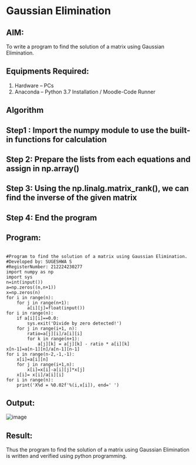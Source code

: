 # Gaussian Elimination

## AIM:
To write a program to find the solution of a matrix using Gaussian Elimination.

## Equipments Required:
1. Hardware – PCs
2. Anaconda – Python 3.7 Installation / Moodle-Code Runner

## Algorithm
## Step1 : Import the numpy module to use the built-in functions for calculation
## Step 2: Prepare the lists from each equations and assign in np.array()
## Step 3: Using the np.linalg.matrix_rank(), we can find the inverse of the given matrix
## Step 4: End the program

## Program:
```

#Program to find the solution of a matrix using Gaussian Elimination.
#Developed by: SUGESHWA S
#RegisterNumber: 212224230277
import numpy as np
import sys
n=int(input())
a=np.zeros((n,n+1))
x=np.zeros(n)
for i in range(n):
    for j in range(n+1):
        a[i][j]=float(input())
for i in range(n):
    if a[i][i]==0.0:
        sys.exit('Divide by zero detected!')
    for j in range(i+1, n):
        ratio=a[j][i]/a[i][i]
        for k in range(n+1):
            a[j][k] = a[j][k] - ratio * a[i][k]
x[n-1]=a[n-1][n]/a[n-1][n-1]
for i in range(n-2,-1,-1):
    x[i]=a[i][n]
    for j in range(i+1,n):
        x[i]=x[i]-a[i][j]*x[j]
    x[i]= x[i]/a[i][i]
for i in range(n):
    print('X%d = %0.02f'%(i,x[i]), end=' ')
```

## Output:

![image](https://github.com/user-attachments/assets/68db8509-52ac-43df-9974-d77d2440e85c)



## Result:
Thus the program to find the solution of a matrix using Gaussian Elimination is written and verified using python programming.

